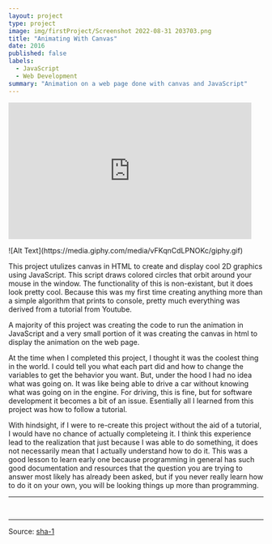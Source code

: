 ```yaml
---
layout: project
type: project
image: img/firstProject/Screenshot 2022-08-31 203703.png
title: "Animating With Canvas"
date: 2016
published: false
labels:
  - JavaScript
  - Web Development
summary: "Animation on a web page done with canvas and JavaScript"
---
```

<iframe src="https://giphy.com/embed/TvBkJ4U8nYlDZMIRbt" width="480" height="270" frameBorder="0" class="giphy-embed" allowFullScreen></iframe><p><a href="https://giphy.com/gifs/TvBkJ4U8nYlDZMIRbt"></a></p>
![Alt Text](https://media.giphy.com/media/vFKqnCdLPNOKc/giphy.gif)

This project utulizes canvas in HTML to create and display cool 2D graphics using JavaScript. This script draws colored circles that orbit around your mouse in the window. The functionality of this is non-existant, but it does look pretty cool. Because this was my first time creating anything more than a simple algorithm that prints to console, pretty much everything was derived from a tutorial from Youtube.

A majority of this project was creating the code to run the animation in JavaScript and a very small portion of it was creating the canvas in html to display the animation on the web page. 

At the time when I completed this project, I thought it was the coolest thing in the world. I could tell you what each part did and how to change the variables to get the behavior you want. But, under the hood I had no idea what was going on. It was like being able to drive a car without knowing what was going on in the engine. For driving, this is fine, but for software development it becomes a bit of an issue. Esentially all I learned from this project was how to follow a tutorial. 

With hindsight, if I were to re-create this project without the aid of a tutorial, I would have no chance of actually completeing it. I think this experience lead to the realization that just because I was able to do something, it does not necessarily mean that I actually understand how to do it. This was a good lesson to learn early one because programming in general has such good documentation and resources that the question you are trying to answer most likely has already been asked, but if you never really learn how to do it on your own, you will be looking things up more than programming.

<hr>

<pre>

</pre>

<hr>

Source: <a href="https://github.com/yertsti/canvas-circles"><i class="large github icon "></i>sha-1</a>
